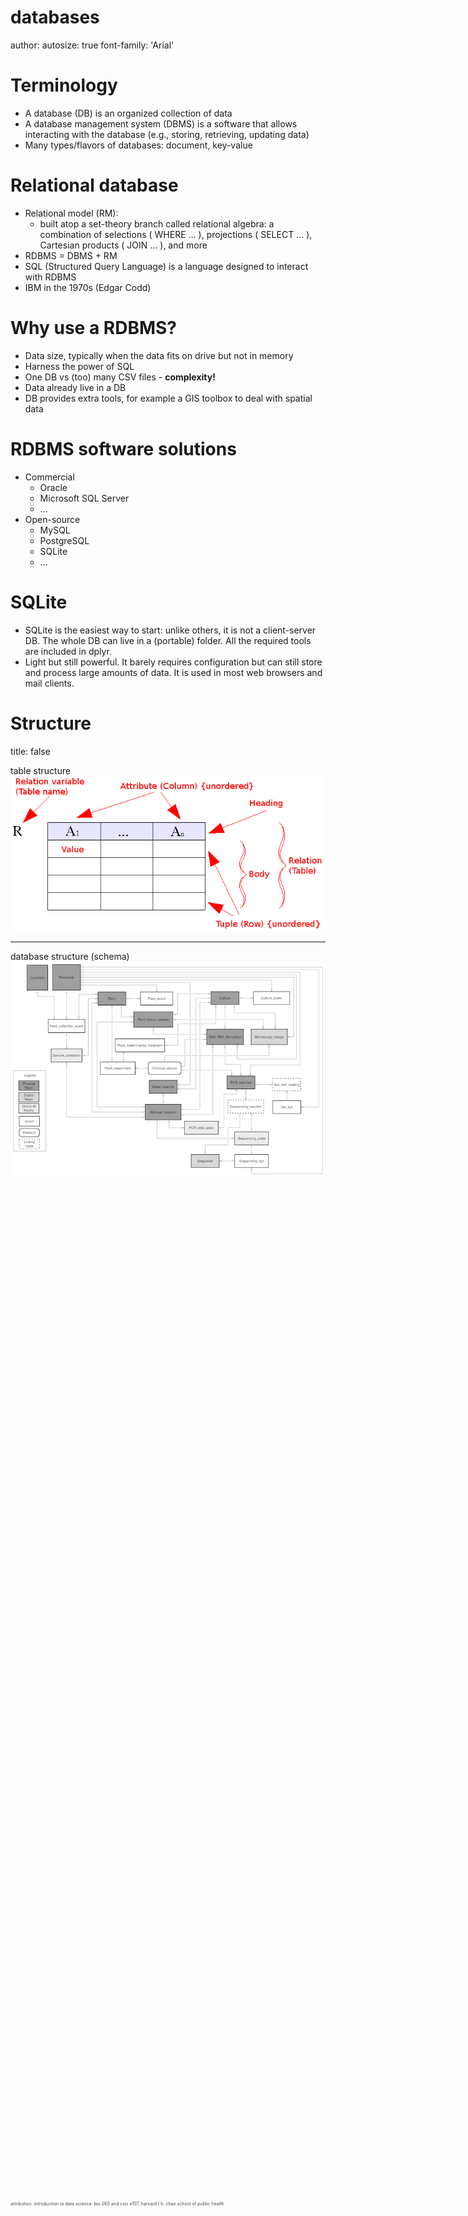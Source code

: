<style>
.footer {
    color: #434343;
    background: #ffffffff;
    position: fixed;
    top: 90%;
    text-align: left;
    width: 100%;
}
.header {
    color: black;
    background: #E8E8E8;
    position: fixed;
    bottom: 90%;
    text-align:center;
    width:100%;
}
.small-code pre code {
  font-size: 0.9em;
</style>

databases
========================================================
author: 
autosize: true
font-family: 'Arial'

Terminology
========================================================

* A database (DB) is an organized collection of data
* A database management system (DBMS) is a software that allows interacting with the database (e.g., storing, retrieving, updating data)
* Many types/flavors of databases: document, key-value

<div class="footer" style=font-size:50%;">Attribution: Introduction to Data Science: BIO 260 and CSCI E107, Harvard T.H. Chan School of Public Health</div>


Relational database
========================================================
* Relational model (RM):
  + built atop a set-theory branch called relational algebra: a combination of selections ( WHERE ... ), projections ( SELECT ... ), Cartesian products ( JOIN ... ), and more
* RDBMS = DBMS + RM
* SQL (Structured Query Language) is a language designed to interact with RDBMS
* IBM in the 1970s (Edgar Codd)

<div class="footer" style=font-size:50%;">Attribution: Introduction to Data Science: BIO 260 and CSCI E107, Harvard T.H. Chan School of Public Health</div>


Why use a RDBMS?
========================================================

* Data size, typically when the data fits on drive but not in memory
* Harness the power of SQL
* One DB vs (too) many CSV files - **complexity!**
* Data already live in a DB
* DB provides extra tools, for example a GIS toolbox to deal with spatial data

<div class="footer" style=font-size:50%;">attribution: introduction to data science: bio 260 and csci e107, harvard t.h. chan school of public health</div>


RDBMS software solutions
========================================================

* Commercial
  + Oracle
  + Microsoft SQL Server
  + ...
* Open-source
  + MySQL
  + PostgreSQL
  + SQLite
  + ...
  
<div class="footer" style=font-size:50%;">attribution: introduction to data science: bio 260 and csci e107, harvard t.h. chan school of public health</div>

  
SQLite
========================================================
  
* SQLite is the easiest way to start: unlike others, it is not a client-server DB. The whole DB can live in a (portable) folder. All the required tools are included in dplyr.
* Light but still powerful. It barely requires configuration but can still store and process large amounts of data. It is used in most web browsers and mail clients.

<div class="footer" style=font-size:50%;">attribution: introduction to data science: bio 260 and csci e107, harvard t.h. chan school of public health</div>

Structure
========================================================
title: false

table structure
![table_structure](./images/tableStructure.png)
***
database structure (schema)
![db_schema](./images/entity-relationship-diagram.png)
